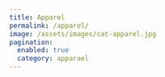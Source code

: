 ```yaml
---
title: Apparel
permalink: /apparel/
image: /assets/images/cat-apparel.jpg
pagination: 
  enabled: true
  category: apparael
---
```

